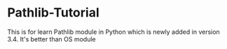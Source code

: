 # Pathlib-Tutorial
This is for learn Pathlib module in Python which is newly added in version 3.4. It's better than OS module
